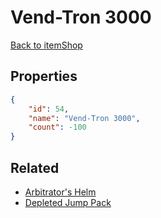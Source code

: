 # Vend-Tron 3000

<no description available>

[Back to itemShop](../item-shops.md)

## Properties

```json
{
    "id": 54,
    "name": "Vend-Tron 3000",
    "count": -100
}
```

## Related

- [Arbitrator's Helm](../items/1326-arbitrator-s-helm.md)
- [Depleted Jump Pack](../items/1327-depleted-jump-pack.md)

